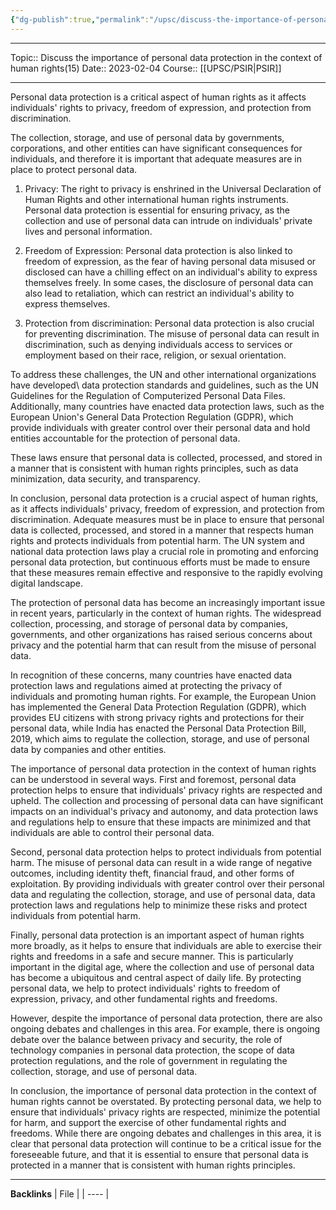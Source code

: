 ```yaml
---
{"dg-publish":true,"permalink":"/upsc/discuss-the-importance-of-personal-data-protection-in-the-context-of-human-rights/"}
---
```


----
Topic:: Discuss the importance of personal data protection in the context of human rights(15)
Date:: 2023-02-04
Course:: [[UPSC/PSIR\|PSIR]] 

----
Personal data protection is a critical aspect of human rights as it affects individuals' rights to privacy, freedom of expression, and protection from discrimination. 

The collection, storage, and use of personal data by governments, corporations, and other entities can have significant consequences for individuals, and therefore it is important that adequate measures are in place to protect personal data.

1.  Privacy: The right to privacy is enshrined in the Universal Declaration of Human Rights and other international human rights instruments. Personal data protection is essential for ensuring privacy, as the collection and use of personal data can intrude on individuals' private lives and personal information.
    
2.  Freedom of Expression: Personal data protection is also linked to freedom of expression, as the fear of having personal data misused or disclosed can have a chilling effect on an individual's ability to express themselves freely. In some cases, the disclosure of personal data can also lead to retaliation, which can restrict an individual's ability to express themselves.
    
3.  Protection from discrimination: Personal data protection is also crucial for preventing discrimination. The misuse of personal data can result in discrimination, such as denying individuals access to services or employment based on their race, religion, or sexual orientation.
    

To address these challenges, the UN and other international organizations have developed\ data protection standards and guidelines, such as the UN Guidelines for the Regulation of Computerized Personal Data Files. Additionally, many countries have enacted data protection laws, such as the European Union's General Data Protection Regulation (GDPR), which provide individuals with greater control over their personal data and hold entities accountable for the protection of personal data. 

These laws ensure that personal data is collected, processed, and stored in a manner that is consistent with human rights principles, such as data minimization, data security, and transparency.

In conclusion, personal data protection is a crucial aspect of human rights, as it affects individuals' privacy, freedom of expression, and protection from discrimination. Adequate measures must be in place to ensure that personal data is collected, processed, and stored in a manner that respects human rights and protects individuals from potential harm. The UN system and national data protection laws play a crucial role in promoting and enforcing personal data protection, but continuous efforts must be made to ensure that these measures remain effective and responsive to the rapidly evolving digital landscape.


The protection of personal data has become an increasingly important issue in recent years, particularly in the context of human rights. The widespread collection, processing, and storage of personal data by companies, governments, and other organizations has raised serious concerns about privacy and the potential harm that can result from the misuse of personal data.

In recognition of these concerns, many countries have enacted data protection laws and regulations aimed at protecting the privacy of individuals and promoting human rights. For example, the European Union has implemented the General Data Protection Regulation (GDPR), which provides EU citizens with strong privacy rights and protections for their personal data, while India has enacted the Personal Data Protection Bill, 2019, which aims to regulate the collection, storage, and use of personal data by companies and other entities.

The importance of personal data protection in the context of human rights can be understood in several ways. First and foremost, personal data protection helps to ensure that individuals' privacy rights are respected and upheld. The collection and processing of personal data can have significant impacts on an individual's privacy and autonomy, and data protection laws and regulations help to ensure that these impacts are minimized and that individuals are able to control their personal data.

Second, personal data protection helps to protect individuals from potential harm. The misuse of personal data can result in a wide range of negative outcomes, including identity theft, financial fraud, and other forms of exploitation. By providing individuals with greater control over their personal data and regulating the collection, storage, and use of personal data, data protection laws and regulations help to minimize these risks and protect individuals from potential harm.

Finally, personal data protection is an important aspect of human rights more broadly, as it helps to ensure that individuals are able to exercise their rights and freedoms in a safe and secure manner. This is particularly important in the digital age, where the collection and use of personal data has become a ubiquitous and central aspect of daily life. By protecting personal data, we help to protect individuals' rights to freedom of expression, privacy, and other fundamental rights and freedoms.

However, despite the importance of personal data protection, there are also ongoing debates and challenges in this area. For example, there is ongoing debate over the balance between privacy and security, the role of technology companies in personal data protection, the scope of data protection regulations, and the role of government in regulating the collection, storage, and use of personal data.

In conclusion, the importance of personal data protection in the context of human rights cannot be overstated. By protecting personal data, we help to ensure that individuals' privacy rights are respected, minimize the potential for harm, and support the exercise of other fundamental rights and freedoms. While there are ongoing debates and challenges in this area, it is clear that personal data protection will continue to be a critical issue for the foreseeable future, and that it is essential to ensure that personal data is protected in a manner that is consistent with human rights principles.

---
**Backlinks**
| File |
| ---- |



